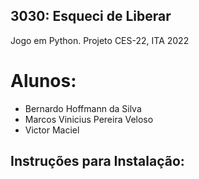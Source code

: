 ## 3030: Esqueci de Liberar
Jogo em Python. Projeto CES-22, ITA 2022

# Alunos:
<!--ts-->
* Bernardo Hoffmann da Silva
* Marcos Vinicius Pereira Veloso
* Victor Maciel
<!--te-->


## Instruções para Instalação:


